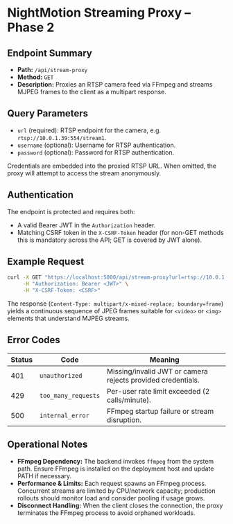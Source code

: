 # NightMotion Streaming Proxy – Phase 2

## Endpoint Summary

- **Path:** `/api/stream-proxy`
- **Method:** `GET`
- **Description:** Proxies an RTSP camera feed via FFmpeg and streams MJPEG frames to the client as a multipart response.

## Query Parameters

- `url` (required): RTSP endpoint for the camera, e.g. `rtsp://10.0.1.39:554/stream1`.
- `username` (optional): Username for RTSP authentication.
- `password` (optional): Password for RTSP authentication.

Credentials are embedded into the proxied RTSP URL. When omitted, the proxy will attempt to access the stream anonymously.

## Authentication

The endpoint is protected and requires both:

- A valid Bearer JWT in the `Authorization` header.
- Matching CSRF token in the `X-CSRF-Token` header (for non-GET methods this is mandatory across the API; GET is covered by JWT alone).

## Example Request

```bash
curl -X GET "https://localhost:5000/api/stream-proxy?url=rtsp://10.0.1.39:554/stream1&username=admin&password=pass" \
     -H "Authorization: Bearer <JWT>" \
     -H "X-CSRF-Token: <CSRF>"
```

The response (`Content-Type: multipart/x-mixed-replace; boundary=frame`) yields a continuous sequence of JPEG frames suitable for `<video>` or `<img>` elements that understand MJPEG streams.

## Error Codes

| Status | Code                | Meaning                               |
| ------ | ------------------- | ------------------------------------- |
| 401    | `unauthorized`      | Missing/invalid JWT or camera rejects provided credentials. |
| 429    | `too_many_requests` | Per-user rate limit exceeded (2 calls/minute). |
| 500    | `internal_error`    | FFmpeg startup failure or stream disruption. |

## Operational Notes

- **FFmpeg Dependency:** The backend invokes `ffmpeg` from the system path. Ensure FFmpeg is installed on the deployment host and update PATH if necessary.
- **Performance & Limits:** Each request spawns an FFmpeg process. Concurrent streams are limited by CPU/network capacity; production rollouts should monitor load and consider pooling if usage grows.
- **Disconnect Handling:** When the client closes the connection, the proxy terminates the FFmpeg process to avoid orphaned workloads.
